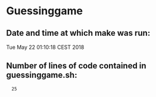 # Guessinggame
## Date and time at which make was run:
Tue May 22 01:10:18 CEST 2018
## Number of lines of code contained in guessinggame.sh:
      25
